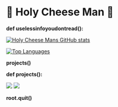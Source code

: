 # 🧀 Holy Cheese Man 🧀

**def uselessinfoyoudontread():**

[![Holy Cheese Mans GitHub stats](https://github-readme-stats.vercel.app/api?username=holycheeseman&theme=dark&show_icons=true)](https://github.com/holycheeseman/github-readme-stats)

[![Top Languages](https://github-readme-stats.vercel.app/api/top-langs/?username=holycheeseman&theme=dark&show_icons=true)](https://github.com/holycheeseman/github-readme-stats)

**projects()**

**def projects():**

[<img src="img/https://private-user-images.githubusercontent.com/179205592/368455996-044677a0-735a-427c-bb15-6fd191c8df6e.png?jwt=eyJhbGciOiJIUzI1NiIsInR5cCI6IkpXVCJ9.eyJpc3MiOiJnaXRodWIuY29tIiwiYXVkIjoicmF3LmdpdGh1YnVzZXJjb250ZW50LmNvbSIsImtleSI6ImtleTUiLCJleHAiOjE3MjcxNjc1MDQsIm5iZiI6MTcyNzE2NzIwNCwicGF0aCI6Ii8xNzkyMDU1OTIvMzY4NDU1OTk2LTA0NDY3N2EwLTczNWEtNDI3Yy1iYjE1LTZmZDE5MWM4ZGY2ZS5wbmc_WC1BbXotQWxnb3JpdGhtPUFXUzQtSE1BQy1TSEEyNTYmWC1BbXotQ3JlZGVudGlhbD1BS0lBVkNPRFlMU0E1M1BRSzRaQSUyRjIwMjQwOTI0JTJGdXMtZWFzdC0xJTJGczMlMkZhd3M0X3JlcXVlc3QmWC1BbXotRGF0ZT0yMDI0MDkyNFQwODQwMDRaJlgtQW16LUV4cGlyZXM9MzAwJlgtQW16LVNpZ25hdHVyZT1lY2FkYzU1YzJjMTllZGM4YzQ3NjE4MzI5ODc5ZGMwMzJkNzk1ZDhiNmU3Mzk4NWExMTM2MjU5YTIyMjk4YTY5JlgtQW16LVNpZ25lZEhlYWRlcnM9aG9zdCJ9.uWHFOYbCCdx0dJ3i3JfgDid-JxH7J_VEgN5u_UUixgw">](https://github.com/HolyCheeseMan/CheeseScriptingPLUS?tab=readme-ov-file)
[<img src="img/https://private-user-images.githubusercontent.com/179205592/367976111-5265ebde-9165-41aa-8882-69c7071b2f3e.png?jwt=eyJhbGciOiJIUzI1NiIsInR5cCI6IkpXVCJ9.eyJpc3MiOiJnaXRodWIuY29tIiwiYXVkIjoicmF3LmdpdGh1YnVzZXJjb250ZW50LmNvbSIsImtleSI6ImtleTUiLCJleHAiOjE3MjcxNjc2NzMsIm5iZiI6MTcyNzE2NzM3MywicGF0aCI6Ii8xNzkyMDU1OTIvMzY3OTc2MTExLTUyNjVlYmRlLTkxNjUtNDFhYS04ODgyLTY5YzcwNzFiMmYzZS5wbmc_WC1BbXotQWxnb3JpdGhtPUFXUzQtSE1BQy1TSEEyNTYmWC1BbXotQ3JlZGVudGlhbD1BS0lBVkNPRFlMU0E1M1BRSzRaQSUyRjIwMjQwOTI0JTJGdXMtZWFzdC0xJTJGczMlMkZhd3M0X3JlcXVlc3QmWC1BbXotRGF0ZT0yMDI0MDkyNFQwODQyNTNaJlgtQW16LUV4cGlyZXM9MzAwJlgtQW16LVNpZ25hdHVyZT1iOGUzNDNiYjc0ZDk0NmNmNTdkMjU3OWRmMmM5ZjdlZDIxYzJiNGE4MjNlMzMxOGI5Y2Q3YTI3MzI2MDU5MDZlJlgtQW16LVNpZ25lZEhlYWRlcnM9aG9zdCJ9.xs8g6uaftMuhrzQmHUmB__O89J0--OdWp9on73IoIh8">](https://github.com/HolyCheeseMan/Cheese-Scripting/blob/Main/README.md)

**root.quit()**
